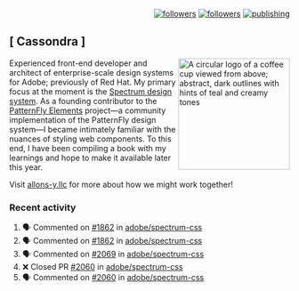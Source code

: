 <p align="right"><a rel="me" href="https://front-end.social/@castastrophe">
    <img alt="followers" title="Follow me on Mastodon" src="https://img.shields.io/mastodon/follow/109297102751309835?domain=https%3A%2F%2Ffront-end.social&label=Follow&logo=mastodon&logoColor=white&style=for-the-badge&labelColor=008080&color=006969"/></a>
  <a href="https://codepen.io/castastrophe/">
    <img alt="followers" title="Follow me on CodePen" src="https://img.shields.io/badge/16-1?color=640464&labelColor=7c007c&style=for-the-badge&logo=codepen&label=Follow"/></a>
<a href="https://castastrophe.medium.com/">
    <img alt="publishing" title="View articles on Medium" src="https://img.shields.io/badge/107-1?color=666&labelColor=444&label=subscribe&logo=medium&logoColor=white&style=for-the-badge"/></a>
</p>

## [&nbsp;Cassondra&nbsp;]

<img align="right" src="https://github-production-user-asset-6210df.s3.amazonaws.com/1840295/253016758-ba468774-1cd3-42c2-8f43-947b5eeb5edf.png" height="200" alt="A circular logo of a coffee cup viewed from above; abstract, dark outlines with hints of teal and creamy tones">

Experienced front-end developer and architect of enterprise-scale design systems for Adobe; previously of Red Hat. My primary focus at the moment is the [Spectrum design system](https://github.com/adobe/spectrum-css). As a founding contributor to the [PatternFly&nbsp;Elements](https://github.com/patternfly/patternfly-elements) project&mdash;a community implementation of the PatternFly design system&mdash;I became intimately familiar with the nuances of styling web components. To this end, I have been compiling a book with my learnings and hope to make it available later this year.

Visit [allons-y.llc](http://allons-y.llc/) for more about how we might work together!

### Recent activity

<!--START_SECTION:activity-->
1. 🗣 Commented on [#1862](https://github.com/adobe/spectrum-css/pull/1862#issuecomment-1668030698) in [adobe/spectrum-css](https://github.com/adobe/spectrum-css)
2. 🗣 Commented on [#1862](https://github.com/adobe/spectrum-css/pull/1862#issuecomment-1668022945) in [adobe/spectrum-css](https://github.com/adobe/spectrum-css)
3. 🗣 Commented on [#2069](https://github.com/adobe/spectrum-css/pull/2069#issuecomment-1667920878) in [adobe/spectrum-css](https://github.com/adobe/spectrum-css)
4. ❌ Closed PR [#2060](https://github.com/adobe/spectrum-css/pull/2060) in [adobe/spectrum-css](https://github.com/adobe/spectrum-css)
5. 🗣 Commented on [#2060](https://github.com/adobe/spectrum-css/pull/2060#issuecomment-1660740071) in [adobe/spectrum-css](https://github.com/adobe/spectrum-css)
<!--END_SECTION:activity-->
